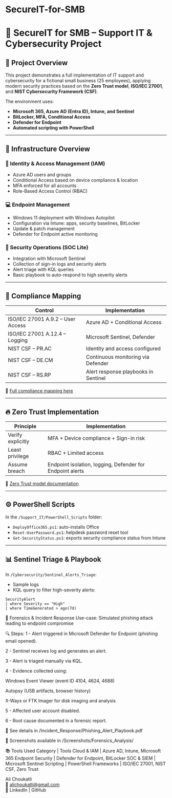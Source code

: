 # SecureIT-for-SMB
# 💼 SecureIT for SMB – Support IT & Cybersecurity Project

## 🎯 Project Overview
This project demonstrates a full implementation of IT support and cybersecurity for a fictional small business (25 employees), applying modern security practices based on the **Zero Trust model**, **ISO/IEC 27001**, and **NIST Cybersecurity Framework (CSF)**.

The environment uses:
- **Microsoft 365, Azure AD (Entra ID), Intune, and Sentinel**
- **BitLocker, MFA, Conditional Access**
- **Defender for Endpoint**
- **Automated scripting with PowerShell**

---

## 🧱 Infrastructure Overview

### 👥 Identity & Access Management (IAM)
- Azure AD users and groups
- Conditional Access based on device compliance & location
- MFA enforced for all accounts
- Role-Based Access Control (RBAC)

### 💻 Endpoint Management
- Windows 11 deployment with Windows Autopilot
- Configuration via Intune: apps, security baselines, BitLocker
- Update & patch management
- Defender for Endpoint active monitoring

### 🔐 Security Operations (SOC Lite)
- Integration with Microsoft Sentinel
- Collection of sign-in logs and security alerts
- Alert triage with KQL queries
- Basic playbook to auto-respond to high severity alerts

---

## 📜 Compliance Mapping

| Control | Implementation |
|--------|----------------|
| ISO/IEC 27001 A.9.2 – User Access | Azure AD + Conditional Access |
| ISO/IEC 27001 A.12.4 – Logging | Microsoft Sentinel, Defender |
| NIST CSF – PR.AC | Identity and access configured |
| NIST CSF – DE.CM | Continuous monitoring via Defender |
| NIST CSF – RS.RP | Alert response playbooks in Sentinel |

📄 [Full compliance mapping here](./Cybersecurity/Compliance_Mapping_ISO_NIST.md)

---

## 🔥 Zero Trust Implementation

| Principle | Implementation |
|----------|----------------|
| Verify explicitly | MFA + Device compliance + Sign-in risk |
| Least privilege | RBAC + Limited access |
| Assume breach | Endpoint isolation, logging, Defender for Endpoint alerts |

📄 [Zero Trust model documentation](./Cybersecurity/ZeroTrust_Model.md)

---

## ⚙️ PowerShell Scripts

In the `/Support_IT/PowerShell_Scripts` folder:
- `DeployOffice365.ps1`: auto-installs Office
- `Reset-UserPassword.ps1`: helpdesk password reset tool
- `Get-SecurityStatus.ps1`: exports security compliance status from Intune

---

## 📊 Sentinel Triage & Playbook

In `/Cybersecurity/Sentinel_Alerts_Triage`:
- Sample logs
- KQL query to filter high-severity alerts:
```kql
SecurityAlert 
| where Severity == "High" 
| where TimeGenerated > ago(7d)
```

🧪 Forensics & Incident Response
Use-case: Simulated phishing attack leading to endpoint compromise

🔍 Steps:
1 - Alert triggered in Microsoft Defender for Endpoint (phishing email opened).

2 - Sentinel receives log and generates an alert.

3 - Alert is triaged manually via KQL.

4 - Evidence collected using:

   Windows Event Viewer (event ID 4104, 4624, 4688)

   Autopsy (USB artifacts, browser history)

   X-Ways or FTK Imager for disk imaging and analysis

5 - Affected user account disabled.

6 - Root cause documented in a forensic report.

📁 See details in /Incident_Response/Phishing_Alert_Playbook.pdf

📸 Screenshots available in /Screenshots/Forensics_Analysis/

📚 Tools Used
Category    | Tools
Cloud & IAM  |	Azure AD, Intune, Microsoft 365
Endpoint Security |	Defender for Endpoint, BitLocker
SOC & SIEM	| Microsoft Sentinel
Scripting |	PowerShell
Frameworks | ISO/IEC 27001, NIST CSF, Zero Trust

Ali Choukatli  
📧 alichoukatli@gmail.com  
🔗 LinkedIn | GitHub



